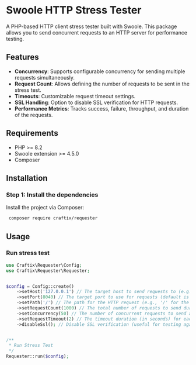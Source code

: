 # Swoole HTTP Stress Tester

A PHP-based HTTP client stress tester built with Swoole. This package allows you to send concurrent requests to an HTTP server for performance testing.

## Features

- **Concurrency**: Supports configurable concurrency for sending multiple requests simultaneously.
- **Request Count**: Allows defining the number of requests to be sent in the stress test.
- **Timeouts**: Customizable request timeout settings.
- **SSL Handling**: Option to disable SSL verification for HTTP requests.
- **Performance Metrics**: Tracks success, failure, throughput, and duration of the requests.

## Requirements

- PHP >= 8.2
- Swoole extension >= 4.5.0
- Composer

## Installation

### Step 1: Install the dependencies

Install the project via Composer:

```bash
 composer require craftix/requester
```


## Usage

### Run stress test

```php
use Craftix\Requester\Config;
use Craftix\Requester\Requester;


$config = Config::create()
    ->setHost('127.0.0.1') // The target host to send requests to (e.g., 'google.com')
    ->setPort(8040) // The target port to use for requests (default is 443 for HTTPS)
    ->setPath('/') // The path for the HTTP request (e.g., '/' for the root page)
    ->setRequestCount(1000) // The total number of requests to send during the stress test
    ->setConcurrency(50) // The number of concurrent requests to send at a time
    ->setRequestTimeout(2) // The timeout duration (in seconds) for each request
    ->disableSsl(); // Disable SSL verification (useful for testing against servers with invalid SSL certificates)


/**
 * Run Stress Test
 */
Requester::run($config);
```


